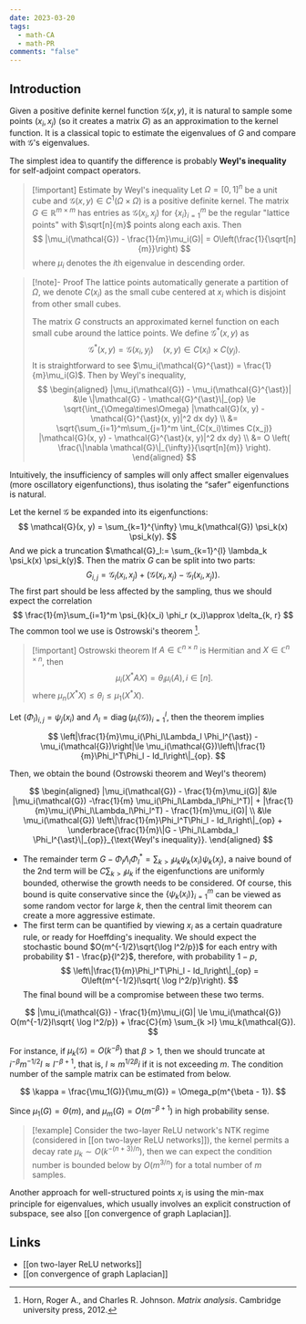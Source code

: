 ```yaml
---
date: 2023-03-20
tags:
  - math-CA
  - math-PR
comments: "false"
---
```

## Introduction

Given a positive definite kernel function $\mathcal{G}(x, y)$, it is natural to sample some points $(x_i, x_j)$ (so it creates a matrix $G$) as an approximation to the kernel function. It is a classical topic to estimate the eigenvalues of $G$ and compare with $\mathcal{G}$'s eigenvalues. 

The simplest idea to quantify the difference is probably **Weyl's inequality** for self-adjoint compact operators.  

>[!important] Estimate by Weyl's inequality 
>Let $\Omega=[0, 1]^n$ be a unit cube and $\mathcal{G}(x, y)\in C^1(\Omega\times \Omega)$ is a positive definite kernel. The matrix $G\in \mathbb{R}^{m\times m}$ has entries as $\mathcal{G}(x_i, x_j)$ for $\{x_i\}_{i=1}^m$ be the regular "lattice points" with $\sqrt[n]{m}$ points along each axis. Then 
>$$
>|\mu_i(\mathcal{G}) - \frac{1}{m}\mu_i(G)| = O\left(\frac{1}{\sqrt[n]{m}}\right)
>$$
>where $\mu_i$ denotes the $i$th eigenvalue in descending order.
>

>[!note]- Proof
> The lattice points automatically generate a partition of $\Omega$, we denote $C(x_i)$ as the small cube centered at $x_i$ which is disjoint from other small cubes. 
> 
> The matrix $G$ constructs an approximated kernel function on each small cube around the lattice points. We define $\mathcal{G}^{\ast}(x, y)$ as
>$$
>\mathcal{G}^{\ast}(x, y) = \mathcal{G}(x_i, y_j)\quad (x, y)\in C(x_i)\times C(y_j).
>$$
>It is straightforward to see $\mu_i(\mathcal{G}^{\ast}) = \frac{1}{m}\mu_i(G)$.  Then by Weyl's inequality, 
>$$
>\begin{aligned}
>|\mu_i(\mathcal{G}) - \mu_i(\mathcal{G}^{\ast})| &\le \|\mathcal{G} - \mathcal{G}^{\ast}\|_{op} \le \sqrt{\int_{\Omega\times\Omega} |\mathcal{G}(x, y) - \mathcal{G}^{\ast}(x, y)|^2 dx dy} \\
>&= \sqrt{\sum_{i=1}^m\sum_{j=1}^m \int_{C(x_i)\times C(x_j)} |\mathcal{G}(x, y) - \mathcal{G}^{\ast}(x, y)|^2 dx dy} \\
>&= O \left( \frac{\|\nabla \mathcal{G}\|_{\infty}}{\sqrt[n]{m}} \right). 
>\end{aligned}
>$$

Intuitively, the insufficiency of samples will only affect smaller eigenvalues (more oscillatory eigenfunctions), thus isolating the “safer” eigenfunctions is natural.

Let the kernel $\mathcal{G}$ be expanded into its eigenfunctions:
$$
\mathcal{G}(x, y) = \sum_{k=1}^{\infty} \mu_k(\mathcal{G}) \psi_k(x) \psi_k(y).
$$
And we pick a truncation $\mathcal{G}_l:= \sum_{k=1}^{l} \lambda_k \psi_k(x) \psi_k(y)$. Then the matrix $G$ can be split into two parts: 
$$
G_{i, j} = \mathcal{G}_l(x_i, x_j) + (\mathcal{G}(x_i, x_j) - \mathcal{G}_l(x_i, x_j)).
$$
The first part should be less affected by the sampling, thus we should expect the correlation   
$$
\frac{1}{m}\sum_{i=1}^m \psi_{k}(x_i) \phi_r (x_i)\approx \delta_{k, r}
$$
The common tool we use is Ostrowski's theorem [^1].

>[!important] Ostrowski theorem
>If $A\in \mathbb{C}^{n\times n}$ is Hermitian and $X\in\mathbb{C}^{n\times n}$, then 
>$$
>\mu_i(X^{\ast}A X) = \theta_i \mu_i(A), i\in [n].
>$$
>where $\mu_n(X^{\ast} X) \le \theta_i \le \mu_1(X^{\ast}X)$. 

Let $(\Phi_l)_{i,j} = \psi_{j}(x_i)$ and $\Lambda_l = \operatorname{diag}(\mu_i(\mathcal{G}))_{i=1}^l$, then the theorem implies

$$
\left|\frac{1}{m}\mu_i(\Phi_l\Lambda_l \Phi_l^{\ast}) - \mu_i(\mathcal{G})\right|\le \mu_i(\mathcal{G})\left\|\frac{1}{m}\Phi_l^T\Phi_l - Id_l\right\|_{op}.
$$
 
Then, we obtain the bound (Ostrowski theorem and Weyl's theorem)

$$
\begin{aligned}
|\mu_i(\mathcal{G}) - \frac{1}{m}\mu_i(G)| &\le |\mu_i(\mathcal{G}) -\frac{1}{m} \mu_i(\Phi_l\Lambda_l\Phi_l^T)| + |\frac{1}{m}\mu_i(\Phi_l\Lambda_l\Phi_l^T) - \frac{1}{m}\mu_i(G)| \\
&\le \mu_i(\mathcal{G}) \left\|\frac{1}{m}\Phi_l^T\Phi_l - Id_l\right\|_{op} + \underbrace{\frac{1}{m}\|G - \Phi_l\Lambda_l \Phi_l^{\ast}\|_{op}}_{\text{Weyl's inequality}}.
\end{aligned}
$$
- The remainder term $G - \Phi_l\Lambda_l \Phi_l^{\ast} = \sum_{k > l} \mu_k \psi_k(x_i)\psi_k(x_j)$, a naive bound of the 2nd term will be $C \sum_{k > l} \mu_k$ if the eigenfunctions are uniformly bounded, otherwise the growth needs to be considered.  Of course, this bound is quite conservative since the $\{ \psi_k(x_i) \}_{i=1}^m$ can be viewed as some random vector for large $k$, then the central limit theorem can create a more aggressive estimate.
- The first term can be quantified by viewing $x_i$ as a certain quadrature rule, or ready for Hoeffding's inequality. We should expect the stochastic bound $O(m^{-1/2}\sqrt{\log l^2/p})$ for each entry with probability $1 - \frac{p}{l^2}$, therefore, with probability $1 - p$,
  $$
   \left\|\frac{1}{m}\Phi_l^T\Phi_l - Id_l\right\|_{op} = O\left(m^{-1/2}l\sqrt{ \log l^2/p}\right).
   $$
The final bound will be a compromise between these two terms. 

$$
|\mu_i(\mathcal{G}) - \frac{1}{m}\mu_i(G)| \le \mu_i(\mathcal{G}) O(m^{-1/2}l\sqrt{ \log l^2/p}) + \frac{C}{m} \sum_{k >l} \mu_k(\mathcal{G}).
$$

For instance, if $\mu_k(\mathcal{G}) = O(k^{-\beta})$ that $\beta > 1$, then we should truncate at $i^{-\beta}{m}^{-1/2} l\approx l^{-\beta + 1}$, that is, $l\approx m^{1/2\beta} i$ if it is not exceeding $m$. The condition number of the sample matrix can be estimated from below. 

$$
\kappa = \frac{\mu_1(G)}{\mu_m(G)} = \Omega_p(m^{\beta - 1}).
$$

 Since $\mu_1(G) = \Theta(m)$, and $\mu_m(G)= O(m^{-\beta + 1})$ in high probability sense.

>[!example]
> Consider the two-layer ReLU network's NTK regime (considered in [[on two-layer ReLU networks]]), the kernel permits a decay rate $\mu_k\sim O(k^{-(n+3)/n})$, then we can expect the condition number is bounded below by $O(m^{3/n})$ for a total number of $m$ samples.

Another approach for well-structured points $x_i$ is using the min-max principle for eigenvalues, which usually involves an explicit construction of subspace, see also [[on convergence of graph Laplacian]].
## Links
- [[on two-layer ReLU networks]]
- [[on convergence of graph Laplacian]]

[^1]: Horn, Roger A., and Charles R. Johnson. _Matrix analysis_. Cambridge university press, 2012.
